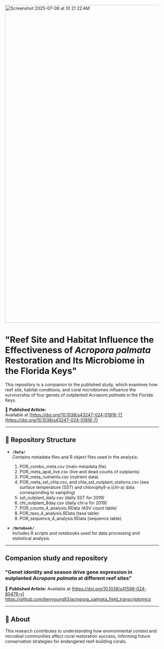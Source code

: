
<img width="1039" alt="Screenshot 2025-07-08 at 10 21 22 AM" src="https://github.com/user-attachments/assets/bae17446-647d-44cc-8c99-d438f4fba162" />


# "Reef Site and Habitat Influence the Effectiveness of *Acropora palmata* Restoration and Its Microbiome in the Florida Keys"

This repository is a companion to the published study, which examines how reef site, habitat conditions, and coral microbiomes influence the survivorship of four genets of outplanted *Acropora palmata* in the Florida Keys.

📄 **Published Article:**  
Available at [https://doi.org/10.1038/s43247-024-01816-7](https://doi.org/10.1038/s43247-024-01816-7)

---

## 📁 Repository Structure

- **`/Data/`**  
  Contains metadata files and R object files used in the analysis:
  1. POR_combo_meta.csv (main metadata file)
  2. POR_meta_apal_live.csv (live and dead counts of outplants)
  3. POR_meta_nutrients.csv (nutrient data)
  4. POR_meta_sst_chla.csv, and chla_sst_outplant_stations.csv (sea surface temperature (SST) and chlorophyll-a (chl-a) data corresponding to sampling)
  5. sst_outplant_daily.csv (daily SST for 2019)
  6. chl_outplant_8day.csv (daily chl-a for 2019)
  7. POR_counts_4_analysis.RData (ASV count table)
  8. POR_taxo_4_analysis.RData (taxa table)
  9. POR_sequence_4_analysis.RData (sequence table)

- **`/Notebook/`**  
  Includes R scripts and notebooks used for data processing and statistical analysis.

---

## Companion study and repository
### "Genet identity and season drive gene expression in outplanted *Acropora palmata* at different reef sites"
📄 **Published Article:**  Available at [https://doi.org/10.1038/s41598-024-80479-y]
https://github.com/benyoung93/acropora_palmata_field_transcriptomics



---

## 🧬 About

This research contributes to understanding how environmental context and microbial communities affect coral restoration success, informing future conservation strategies for endangered reef-building corals.

